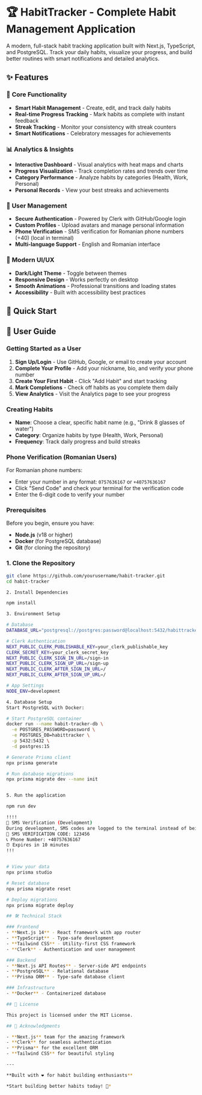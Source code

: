 # 🏆 HabitTracker - Complete Habit Management Application

A modern, full-stack habit tracking application built with Next.js, TypeScript, and PostgreSQL. Track your daily habits, visualize your progress, and build better routines with smart notifications and detailed analytics.

## ✨ Features

### 🎯 **Core Functionality**
- **Smart Habit Management** - Create, edit, and track daily habits
- **Real-time Progress Tracking** - Mark habits as complete with instant feedback
- **Streak Tracking** - Monitor your consistency with streak counters
- **Smart Notifications** - Celebratory messages for achievements

### 📊 **Analytics & Insights**
- **Interactive Dashboard** - Visual analytics with heat maps and charts
- **Progress Visualization** - Track completion rates and trends over time
- **Category Performance** - Analyze habits by categories (Health, Work, Personal)
- **Personal Records** - View your best streaks and achievements

### 👤 **User Management**
- **Secure Authentication** - Powered by Clerk with GitHub/Google login
- **Custom Profiles** - Upload avatars and manage personal information
- **Phone Verification** - SMS verification for Romanian phone numbers (+40) (local in terminal)
- **Multi-language Support** - English and Romanian interface

### 🎨 **Modern UI/UX**
- **Dark/Light Theme** - Toggle between themes
- **Responsive Design** - Works perfectly on desktop
- **Smooth Animations** - Professional transitions and loading states
- **Accessibility** - Built with accessibility best practices

## 🚀 Quick Start

## 📖 User Guide

### Getting Started as a User

1. **Sign Up/Login** - Use GitHub, Google, or email to create your account
2. **Complete Your Profile** - Add your nickname, bio, and verify your phone number
3. **Create Your First Habit** - Click "Add Habit" and start tracking
4. **Mark Completions** - Check off habits as you complete them daily
5. **View Analytics** - Visit the Analytics page to see your progress

### Creating Habits

- **Name**: Choose a clear, specific habit name (e.g., "Drink 8 glasses of water")
- **Category**: Organize habits by type (Health, Work, Personal)
- **Frequency**: Track daily progress and build streaks

### Phone Verification (Romanian Users)

For Romanian phone numbers:
- Enter your number in any format: `0757636167` or `+40757636167`
- Click "Send Code" and check your terminal for the verification code
- Enter the 6-digit code to verify your number

### Prerequisites

Before you begin, ensure you have:
- **Node.js** (v18 or higher)
- **Docker** (for PostgreSQL database)
- **Git** (for cloning the repository)

### 1. Clone the Repository

```bash
git clone https://github.com/yourusername/habit-tracker.git
cd habit-tracker

2. Install Dependencies

npm install

3. Environment Setup

# Database
DATABASE_URL="postgresql://postgres:password@localhost:5432/habittracker"

# Clerk Authentication
NEXT_PUBLIC_CLERK_PUBLISHABLE_KEY=your_clerk_publishable_key
CLERK_SECRET_KEY=your_clerk_secret_key
NEXT_PUBLIC_CLERK_SIGN_IN_URL=/sign-in
NEXT_PUBLIC_CLERK_SIGN_UP_URL=/sign-up
NEXT_PUBLIC_CLERK_AFTER_SIGN_IN_URL=/
NEXT_PUBLIC_CLERK_AFTER_SIGN_UP_URL=/

# App Settings
NODE_ENV=development

4. Database Setup
Start PostgreSQL with Docker:

# Start PostgreSQL container
docker run --name habit-tracker-db \
  -e POSTGRES_PASSWORD=password \
  -e POSTGRES_DB=habittracker \
  -p 5432:5432 \
  -d postgres:15

# Generate Prisma client
npx prisma generate

# Run database migrations
npx prisma migrate dev --name init


5. Run the application

npm run dev

!!!!
📱 SMS Verification (Development)
During development, SMS codes are logged to the terminal instead of being sent via SMS
📱 SMS VERIFICATION CODE: 123456
📞 Phone Number: +40757636167
⏰ Expires in 10 minutes
!!!


# View your data
npx prisma studio

# Reset database
npx prisma migrate reset

# Deploy migrations
npx prisma migrate deploy

## 🛠️ Technical Stack

### Frontend
- **Next.js 14** - React framework with app router
- **TypeScript** - Type-safe development
- **Tailwind CSS** - Utility-first CSS framework
- **Clerk** - Authentication and user management

### Backend
- **Next.js API Routes** - Server-side API endpoints
- **PostgreSQL** - Relational database
- **Prisma ORM** - Type-safe database client

### Infrastructure
- **Docker** - Containerized database

## 📄 License

This project is licensed under the MIT License.

## 🙏 Acknowledgments

- **Next.js** team for the amazing framework
- **Clerk** for seamless authentication
- **Prisma** for the excellent ORM
- **Tailwind CSS** for beautiful styling

---

**Built with ❤️ for habit building enthusiasts**

*Start building better habits today! 🌟*
